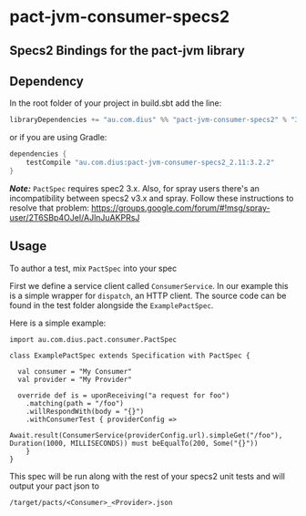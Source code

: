 pact-jvm-consumer-specs2
========================

## Specs2 Bindings for the pact-jvm library

## Dependency

In the root folder of your project in build.sbt add the line:

```scala
libraryDependencies += "au.com.dius" %% "pact-jvm-consumer-specs2" % "3.2.2"
```

or if you are using Gradle:

```groovy
dependencies {
    testCompile "au.com.dius:pact-jvm-consumer-specs2_2.11:3.2.2"
}

```

__*Note:*__ `PactSpec` requires spec2 3.x. Also, for spray users there's an incompatibility between specs2 v3.x and spray.
Follow these instructions to resolve that problem: https://groups.google.com/forum/#!msg/spray-user/2T6SBp4OJeI/AJlnJuAKPRsJ

## Usage

To author a test, mix `PactSpec` into your spec

First we define a service client called `ConsumerService`. In our example this is a simple wrapper for `dispatch`, an HTTP client. The source code can be found in the test folder alongside the `ExamplePactSpec`.

Here is a simple example:

```
import au.com.dius.pact.consumer.PactSpec

class ExamplePactSpec extends Specification with PactSpec {

  val consumer = "My Consumer"
  val provider = "My Provider"

  override def is = uponReceiving("a request for foo")
    .matching(path = "/foo")
    .willRespondWith(body = "{}")
    .withConsumerTest { providerConfig =>
      Await.result(ConsumerService(providerConfig.url).simpleGet("/foo"), Duration(1000, MILLISECONDS)) must beEqualTo(200, Some("{}"))
    }
}

```

This spec will be run along with the rest of your specs2 unit tests and will output your pact json to

```
/target/pacts/<Consumer>_<Provider>.json
```
